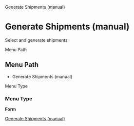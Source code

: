 
Generate Shipments (manual)
# Generate Shipments (manual)


Select and generate shipments

Menu Path
## Menu Path



- Generate Shipments (manual)

Menu Type
### Menu Type

**Form**


[Generate Shipments (manual)](../../functional-guide/form/form-generate-shipments-manual.md)
